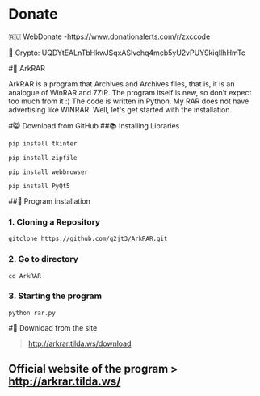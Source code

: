 # Donate

🇷🇺 WebDonate -https://www.donationalerts.com/r/zxccode

💸 Crypto:
UQDYtEALnTbHkwJSqxASlvchq4mcb5yU2vPUY9kiqIlhHmTc


#💽 ArkRAR

ArkRAR is a program that Archives and Archives files, that is, it is an analogue of WinRAR and 7ZIP. The program itself is new, so don’t expect too much from it :) 
The code is written in Python. My RAR does not have advertising like WINRAR.
Well, let's get started with the installation.

#😸 Download from GitHub
##📚 Installing Libraries

```pip install tkinter```

```pip install zipfile```

```pip install webbrowser```

```pip install PyQt5```


##🧩 Program installation
### 1. Cloning a Repository
```gitclone https://github.com/g2jt3/ArkRAR.git```

### 2. Go to directory
```cd ArkRAR```

### 3. Starting the program
```python rar.py```

#🎨 Download from the site
> http://arkrar.tilda.ws/download

## Official website of the program > http://arkrar.tilda.ws/
